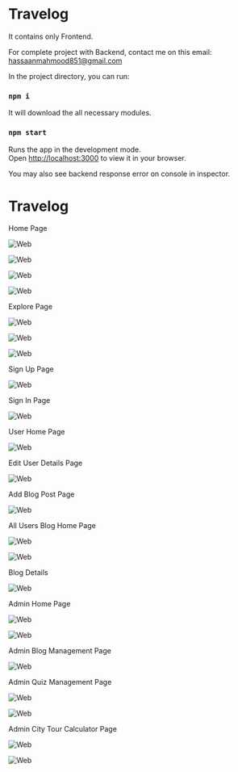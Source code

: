 # Travelog 

It contains only Frontend.

For complete project with Backend, contact me on this email: hassaanmahmood851@gmail.com

In the project directory, you can run:

### `npm i`

It will download the all necessary modules.

### `npm start`

Runs the app in the development mode.\
Open [http://localhost:3000](http://localhost:3000) to view it in your browser.

You may also see backend response error on console in inspector.

# Travelog

Home Page

![Web](pic/1.png)

![Web](pic/2.png)

![Web](pic/3.png)

![Web](pic/4.png)

Explore Page

![Web](pic/5.png)

![Web](pic/6.png)

![Web](pic/7.png)

Sign Up Page

![Web](pic/8.png)

Sign In Page

![Web](pic/9.png)

User Home Page

![Web](pic/10.png)

Edit User Details Page 

![Web](pic/11.1.png)

Add Blog Post Page

![Web](pic/12.png)

All Users Blog Home Page

![Web](pic/13.png)

![Web](pic/14.png)

Blog Details

![Web](pic/15.png)

Admin Home Page

![Web](pic/16.png)

![Web](pic/17.png)

Admin Blog Management Page

![Web](pic/18.png)

Admin Quiz Management Page

![Web](pic/19.png)

![Web](pic/20.png)

Admin City Tour Calculator Page

![Web](pic/21.png)

![Web](pic/22.png)


